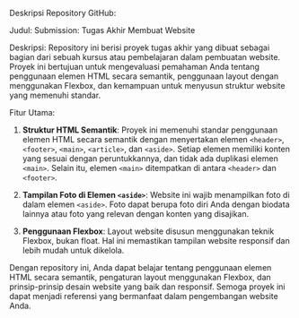 Deskripsi Repository GitHub:

Judul: Submission: Tugas Akhir Membuat Website

Deskripsi:
Repository ini berisi proyek tugas akhir yang dibuat sebagai bagian dari sebuah kursus atau pembelajaran dalam pembuatan website. Proyek ini bertujuan untuk mengevaluasi pemahaman Anda tentang penggunaan elemen HTML secara semantik, penggunaan layout dengan menggunakan Flexbox, dan kemampuan untuk menyusun struktur website yang memenuhi standar.

Fitur Utama:
1. **Struktur HTML Semantik**: Proyek ini memenuhi standar penggunaan elemen HTML secara semantik dengan menyertakan elemen `<header>`, `<footer>`, `<main>`, `<article>`, dan `<aside>`. Setiap elemen memiliki konten yang sesuai dengan peruntukkannya, dan tidak ada duplikasi elemen `<main>`. Selain itu, elemen `<main>` ditempatkan di antara `<header>` dan `<footer>`.

2. **Tampilan Foto di Elemen `<aside>`**: Website ini wajib menampilkan foto di dalam elemen `<aside>`. Foto dapat berupa foto diri Anda dengan biodata lainnya atau foto yang relevan dengan konten yang disajikan.

3. **Penggunaan Flexbox**: Layout website disusun menggunakan teknik Flexbox, bukan float. Hal ini memastikan tampilan website responsif dan lebih mudah untuk dikelola.

Dengan repository ini, Anda dapat belajar tentang penggunaan elemen HTML secara semantik, pengaturan layout menggunakan Flexbox, dan prinsip-prinsip desain website yang baik dan responsif. Semoga proyek ini dapat menjadi referensi yang bermanfaat dalam pengembangan website Anda.
